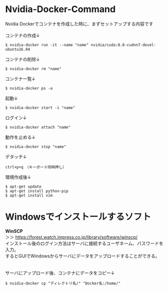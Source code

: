 # Nvidia-Docker-Command
Nvidia Dockerでコンテナを作成した時に、まずセットアップする内容です<br>
<br>
コンテナの作成↓
```
$ nvidia-docker run -it --name "name" nvidia/cuda:8.0-cudnn7-devel-ubuntu16.04
```
コンテナの削除↓
```
$ nvidia-docker rm "name"
```
コンテナ一覧↓
```
$ nvidia-docker ps -a
```
起動↓
```
$ nvidia-docker start -i "name"
```
ログイン↓
```
$ nvidia-docker attach "name"
```
動作を止める↓
```
$ nvidia-docker stop "name"
```
デタッチ↓
```
ctrl+p+q　（キーボード同時押し）
```

環境作成後↓
```
$ apt-get update
$ apt-get install python-pip
$ apt-get install vim
```

# Windowsでインストールするソフト
**WinSCP**<br>
＞＞ https://forest.watch.impress.co.jp/library/software/winscp/
<br>インストール後のログイン方法はサーバに接続するユーザネーム、パスワードを入力。<br>
するとGUIでWindowsからサーバにデータをアップロードすることができる。<br>
<br>
<br>
サーバにアップロード後、コンテナにデータをコピー↓
```
$ nvidia-docker cp "ディレクトリ名/" "Docker名:/home/"
```

